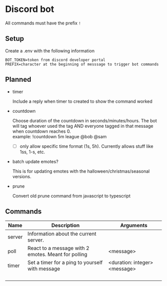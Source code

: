# Discord bot

All commands must have the prefix `!`

## Setup

Create a .env with the following information
```
BOT_TOKEN=token from discord developer portal
PREFIX=character at the beginning of messsage to trigger bot commands
```
## Planned 

- timer

   Include a reply when timer to created to show the command worked

- countdown

   Choose duration of the countdown in seconds/minutes/hours. The bot will tag whoever used the tag AND everyone tagged in that message when countdown reaches 0.  
   example: !countdown 5m league @bob @sam
   - [ ] only allow specific time format (1s, 5h). Currently allows stuff like 1ss, 1-s, etc.

- batch update emotes?

   This is for updating emotes with the halloween/christmas/seasonal versions.

- prune
  
  Convert old prune command from javascript to typescript


## Commands

| Name   | Description                                         | Arguments                       |
| ------ | --------------------------------------------------- | ------------------------------- |
| server | Information about the current server.               |                                 |
| poll   | React to a message with 2 emotes. Meant for polling | \<message>                      |
| timer  | Set a timer for a ping to yourself with message     | \<duration: integer> \<message> |
|        |                                                     |                                 |
|        |                                                     |                                 |
|        |                                                     |                                 |
|        |                                                     |                                 |
